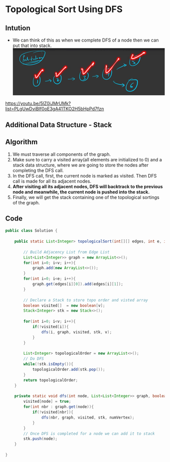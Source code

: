 # Topological Sort Using DFS

## Intution
- We can think of this as when we complete DFS of a node then we can put that into stack.
![img.png](../assets/topo2.png)

https://youtu.be/5lZ0iJMrUMk?list=PLgUwDviBIf0oE3gA41TKO2H5bHpPd7fzn

## Additional Data Structure - Stack

## Algorithm

1. We must traverse all components of the graph.
2. Make sure to carry a visited array(all elements are initialized to 0) and a stack data structure, where we are going to store the nodes after completing the DFS call.
3. In the DFS call, first, the current node is marked as visited. Then DFS call is made for all its adjacent nodes.
4. **After visiting all its adjacent nodes, DFS will backtrack to the previous node and meanwhile, the current node is pushed into the stack.**
5. Finally, we will get the stack containing one of the topological sortings of the graph.

## Code 

```java
public class Solution {

    public static List<Integer> topologicalSort(int[][] edges, int e, int v) {

        // Build Adjacency List from Edge List
        List<List<Integer>> graph = new ArrayList<>();
        for(int i=0; i<v; i++){
            graph.add(new ArrayList<>());
        }
        for(int i=0; i<e; i++){
            graph.get(edges[i][0]).add(edges[i][1]);
        }
        
        // Declare a Stack to store topo order and visted array
        boolean visited[]  = new boolean[v];
        Stack<Integer> stk = new Stack<>();

        for(int i=0; i<v; i++){
            if(!visited[i]){
                dfs(i, graph, visited, stk, v);
            }
        }
        
        List<Integer> topologicalOrder = new ArrayList<>();
        // Do DFS
        while(!stk.isEmpty()){
            topologicalOrder.add(stk.pop());
        }
        return topologicalOrder;
    }

    private static void dfs(int node, List<List<Integer>> graph, boolean visited[], Stack<Integer> stk, int numVertex){
        visited[node] = true;
        for(int nbr : graph.get(node)){
            if(!visited[nbr]){
                dfs(nbr, graph, visited, stk, numVertex);         
            }            
        }
        // Once DFS is completed for a node we can add it to stack 
        stk.push(node);
    }

}
```
